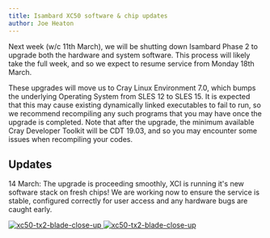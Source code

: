 ```yaml
---
title: Isambard XC50 software & chip updates
author: Joe Heaton
---
```


Next week (w/c 11th March), we will be shutting down Isambard Phase 2 to upgrade both the hardware and system software. This process will likely take the full week, and so we expect to resume service from Monday 18th March.

These upgrades will move us to Cray Linux Environment 7.0, which bumps the underlying Operating System from SLES 12 to SLES 15. It is expected that this may cause existing dynamically linked executables to fail to run, so we recommend recompiling any such programs that you may have once the upgrade is completed. Note that after the upgrade, the minimum available Cray Developer Toolkit will be CDT 19.03, and so you may encounter some issues when recompiling your codes.

## Updates

14 March: The upgrade is proceeding smoothly, XCI is running it's new software stack on fresh chips! We are working now to ensure the service is stable, configured correctly for user access and any hardware bugs are caught early.

<div class="gallery">
    <a title="XC50 TX2 blade close-up" href="{static}/images/xc50-tx2-blade-close-up-1.jpg">
        <img src="{static}/images/xc50-tx2-blade-close-up-1.jpg" alt="xc50-tx2-blade-close-up">
    </a>
    <a title="XC50 TX2 blade close-up 2" href="{static}/images/xc50-tx2-blade-close-up-2.jpg">
        <img src="{static}/images/xc50-tx2-blade-close-up-2.jpg" alt="xc50-tx2-blade-close-up">
    </a>
</div>
